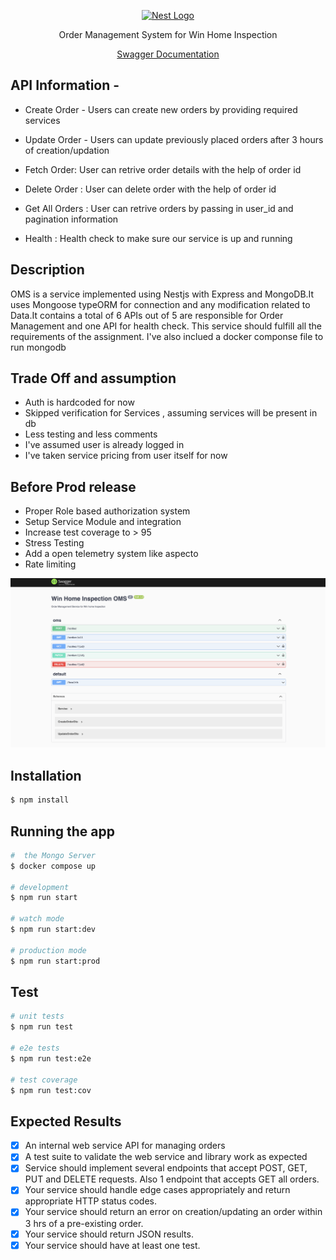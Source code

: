 <p align="center">
  <a href="http://nestjs.com/" target="blank"><img src="https://wini.com/images/win-logo-blue.svg" width="200" alt="Nest Logo" /></a>
</p>

  <p align="center">Order Management System for Win Home Inspection</p>
    <p align="center">
  <p align="center"><a href="http://localhost:3000/api">Swagger Documentation</a></p>
    <p align="center">


## API Information - 

- Create Order - Users can create new orders by providing required services

- Update Order - Users can update previously placed orders after 3 hours of creation/updation

- Fetch Order: User can retrive order details with the help of order id

- Delete Order : User can delete order with the help of order id

- Get All Orders : User can retrive orders by passing in user_id and pagination information

- Health : Health check to make sure our service is up and running

## Description
  OMS is a service implemented using Nestjs with Express and MongoDB.It uses Mongoose typeORM for connection and any modification related to Data.It contains a total of 6 APIs out of 5 are responsible for Order Management and one API for health check.
  This service should fulfill all the requirements of the assignment.
  I've also inclued a docker componse file to run mongodb 

## Trade Off and assumption
- Auth is hardcoded for now 
- Skipped verification for Services , assuming services will be present in db
- Less testing and less comments
- I've assumed user is already logged in 
- I've taken service pricing from user itself for now 

## Before Prod release
- Proper Role based authorization system
- Setup Service Module and integration
- Increase test coverage to > 95
- Stress Testing 
- Add a open telemetry system like aspecto
- Rate limiting 

<img src="./swaggerAPI.png"  alt="Nest Logo" /></a>

## Installation

```bash
$ npm install
```

## Running the app

```bash
#  the Mongo Server
$ docker compose up

# development
$ npm run start

# watch mode
$ npm run start:dev

# production mode
$ npm run start:prod
```

## Test

```bash
# unit tests
$ npm run test

# e2e tests
$ npm run test:e2e

# test coverage
$ npm run test:cov
```

## Expected Results

- [x] An internal web service API for managing orders
- [x] A test suite to validate the web service and library work as expected
- [x] Service should implement several endpoints that accept POST, GET, PUT and DELETE requests. Also 1 endpoint that accepts GET all orders.
- [x] Your service should handle edge cases appropriately and return appropriate HTTP status codes.
- [x] Your service should return an error on creation/updating an order within 3 hrs of a pre-existing order.
- [x] Your service should return JSON results.
- [x] Your service should have at least one test.
